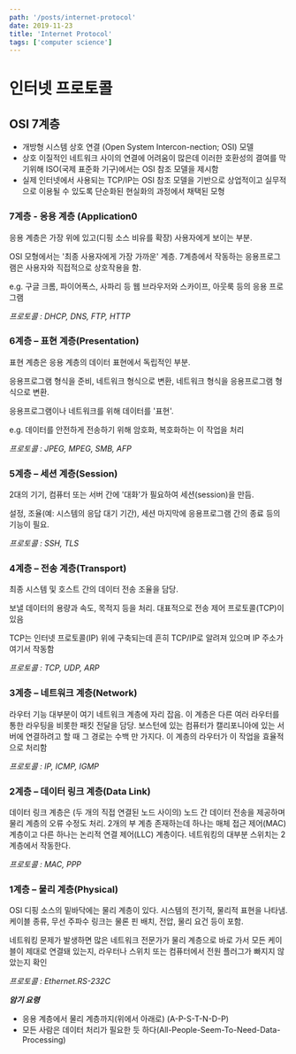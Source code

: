 ```yaml
---
path: '/posts/internet-protocol'
date: 2019-11-23
title: 'Internet Protocol'
tags: ['computer science']
---
```


# 인터넷 프로토콜

## OSI 7계층

- 개방형 시스템 상호 연결 (Open System Intercon-nection; OSI) 모델
- 상호 이질적인 네트워크 사이의 연결에 어려움이 많은데 이러한 호환성의 결여를 막기위해 ISO(국제 표준화 기구)에서는 OSI 참조 모델을 제시함
- 실제 인터넷에서 사용되는 TCP/IP는 OSI 참조 모델을 기반으로 상업적이고 실무적으로 이용될 수 있도록 단순화된 현실화의 과정에서 채택된 모형

### 7계층 - 응용 계층 (Application0

응용 계층은 가장 위에 있고(디핑 소스 비유를 확장) 사용자에게 보이는 부분. 

OSI 모형에서는 '최종 사용자에게 가장 가까운' 계층. 7계층에서 작동하는 응용프로그램은 사용자와 직접적으로 상호작용을 함. 

e.g. 구글 크롬, 파이어폭스, 사파리 등 웹 브라우저와 스카이프, 아웃룩 등의 응용 프로그램

*프로토콜 : DHCP, DNS, FTP, HTTP*

### **6계층 – 표현 계층(Presentation)**

표현 계층은 응용 계층의 데이터 표현에서 독립적인 부분. 

응용프로그램 형식을 준비, 네트워크 형식으로 변환, 네트워크 형식을 응용프로그램 형식으로 변환. 

응용프로그램이나 네트워크를 위해 데이터를 '표현'. 

e.g. 데이터를 안전하게 전송하기 위해 암호화, 복호화하는 이 작업을 처리

*프로토콜 : JPEG, MPEG, SMB, AFP*

### **5계층 – 세션 계층(Session)**

2대의 기기, 컴퓨터 또는 서버 간에 '대화'가 필요하여 세션(session)을 만듬. 

설정, 조율(예: 시스템의 응답 대기 기간), 세션 마지막에 응용프로그램 간의 종료 등의 기능이 필요.

*프로토콜 : SSH, TLS*

### **4계층 – 전송 계층(Transport)**

최종 시스템 및 호스트 간의 데이터 전송 조율을 담당. 

보낼 데이터의 용량과 속도, 목적지 등을 처리. 대표적으로 전송 제어 프로토콜(TCP)이 있음

TCP는 인터넷 프로토콜(IP) 위에 구축되는데 흔히 TCP/IP로 알려져 있으며 IP 주소가 여기서 작동함

*프로토콜 : TCP, UDP, ARP*

### **3계층 – 네트워크 계층(Network)**

라우터 기능 대부분이 여기 네트워크 계층에 자리 잡음. 이 계층은 다른 여러 라우터를 통한 라우팅을 비롯한 패킷 전달을 담당. 보스턴에 있는 컴퓨터가 캘리포니아에 있는 서버에 연결하려고 할 때 그 경로는 수백 만 가지다. 이 계층의 라우터가 이 작업을 효율적으로 처리함

*프로토콜 : IP, ICMP, IGMP*

### **2계층 – 데이터 링크 계층(Data Link)**

데이터 링크 계층은 (두 개의 직접 연결된 노드 사이의) 노드 간 데이터 전송을 제공하며 물리 계층의 오류 수정도 처리. 2개의 부 계층 존재하는데 하나는 매체 접근 제어(MAC) 계층이고 다른 하나는 논리적 연결 제어(LLC) 계층이다. 네트워킹의 대부분 스위치는 2계층에서 작동한다.

*프로토콜 : MAC, PPP*

### **1계층 – 물리 계층(Physical)**

OSI 디핑 소스의 밑바닥에는 물리 계층이 있다. 시스템의 전기적, 물리적 표현을 나타냄. 케이블 종류, 무선 주파수 링크는 물론 핀 배치, 전압, 물리 요건 등이 포함. 

네트워킹 문제가 발생하면 많은 네트워크 전문가가 물리 계층으로 바로 가서 모든 케이블이 제대로 연결돼 있는지, 라우터나 스위치 또는 컴퓨터에서 전원 플러그가 빠지지 않았는지 확인

*프로토콜 : Ethernet.RS-232C*

***암기 요령***

- 응용 계층에서 물리 계층까지(위에서 아래로) (A-P-S-T-N-D-P)
- 모든 사람은 데이터 처리가 필요한 듯 하다(All-People-Seem-To-Need-Data-Processing)